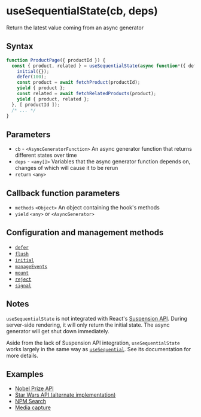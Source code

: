# useSequentialState(cb, deps)

Return the latest value coming from an async generator

## Syntax

```js
function ProductPage({ productId }) {
  const { product, related } = useSequentialState(async function*({ defer, initial }) => {
    initial({});
    defer(100);
    const product = await fetchProduct(productId);
    yield { product };
    const related = await fetchRelatedProducts(product);
    yield { product, related };
  }, [ productId ]);
  /* ... */
}
```

## Parameters

* `cb` - `<AsyncGeneratorFunction>` An async generator function that returns different states over time
* `deps` - `<any[]>` Variables that the async generator function depends on, changes of which will cause it to be rerun
* `return` `<any>`

## Callback function parameters

* `methods` `<Object>` An object containing the hook's methods
* `yield`  `<any>` or `<AsyncGenerator>`

## Configuration and management methods

* [`defer`](./defer.md)
* [`flush`](./flush.md)
* [`initial`](./initial.md)
* [`manageEvents`](./manageEvents.md)
* [`mount`](./mount.md)
* [`reject`](./reject.md)
* [`signal`](./signal.md)

## Notes

`useSequentialState` is not integrated with React's
[Suspension API](https://reactjs.org/docs/react-api.html#reactsuspense). During server-side rendering, it will only
return the initial state. The async generator will get shut down immediately.

Aside from the lack of Suspension API integration, `useSequentialState` works largely in the same way as
[`useSequential`](./useSequential.md). See its documentation for more details.

## Examples

* [Nobel Prize API](../examples/nobel/README.md)
* [Star Wars API (alternate implementation)](../examples/swapi-hook/README.md)
* [NPM Search](../examples/npm-input/README.md)
* [Media capture](../examples/media-cap/README.md)

